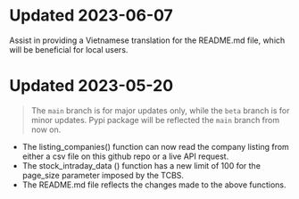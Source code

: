 # Updated 2023-06-07
Assist in providing a Vietnamese translation for the README.md file, which will be beneficial for local users.

# Updated 2023-05-20
> The `main` branch is for major updates only, while the `beta` branch is for minor updates. Pypi package will be reflected the `main` branch from now on.

- The listing_companies() function can now read the company listing from either a csv file on this github repo or a live API request.
- The stock_intraday_data () function has a new limit of 100 for the page_size parameter imposed by the TCBS.
- The README.md file reflects the changes made to the above functions.
